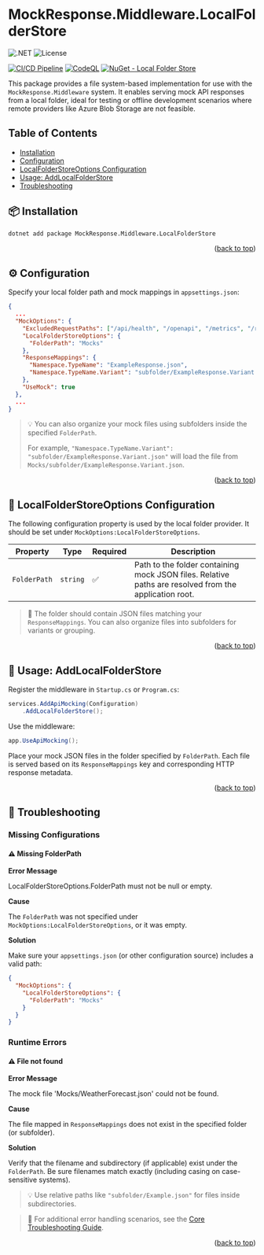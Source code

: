 <a id="readme-top"></a>
# MockResponse.Middleware.LocalFolderStore

![.NET](https://img.shields.io/badge/.NET-8.0-blue)
![License](https://img.shields.io/github/license/BrandonSchreck/mockresponse-middleware)

[![CI/CD Pipeline](https://github.com/BrandonSchreck/mockresponse-middleware/actions/workflows/main.yml/badge.svg)](https://github.com/BrandonSchreck/mockresponse-middleware/actions/workflows/main.yml)
[![CodeQL](https://github.com/BrandonSchreck/mockresponse-middleware/actions/workflows/github-code-scanning/codeql/badge.svg)](https://github.com/BrandonSchreck/mockresponse-middleware/actions/workflows/github-code-scanning/codeql)
[![NuGet - Local Folder Store](https://img.shields.io/nuget/v/MockResponse.Middleware.LocalFolderStore.svg)](https://www.nuget.org/packages/MockResponse.Middleware.LocalFolderStore/)

This package provides a file system-based implementation for use with the `MockResponse.Middleware` system. It enables serving mock API responses from a local folder, ideal for testing or offline development scenarios where remote providers like Azure Blob Storage are not feasible.


## Table of Contents
* [Installation](#-installation)
* [Configuration](#️-configuration)
* [LocalFolderStoreOptions Configuration](#-localfolderstoreoptions-configuration)
* [Usage: AddLocalFolderStore](#-usage-addlocalfolderstore)
* [Troubleshooting](#-troubleshooting)


## 📦 Installation

```bash
dotnet add package MockResponse.Middleware.LocalFolderStore
```

<p align="right">(<a href="#readme-top">back to top</a>)</p>


## ⚙️ Configuration

Specify your local folder path and mock mappings in `appsettings.json`:

```json
{
  ...
  "MockOptions": {
    "ExcludedRequestPaths": ["/api/health", "/openapi", "/metrics", "/redoc", "/swagger"],
    "LocalFolderStoreOptions": {
      "FolderPath": "Mocks"
    },
    "ResponseMappings": {
      "Namespace.TypeName": "ExampleResponse.json",
      "Namespace.TypeName.Variant": "subfolder/ExampleResponse.Variant.json"
    },
    "UseMock": true
  },
  ...
}
```
> 💡 You can also organize your mock files using subfolders inside the specified `FolderPath`.
>
> For example, `"Namespace.TypeName.Variant": "subfolder/ExampleResponse.Variant.json"` will load the file from `Mocks/subfolder/ExampleResponse.Variant.json`.

<p align="right">(<a href="#readme-top">back to top</a>)</p>


## 🔧 LocalFolderStoreOptions Configuration

The following configuration property is used by the local folder provider. It should be set under `MockOptions:LocalFolderStoreOptions`.

| Property     | Type     | Required | Description |
| ---- | ---- | ---- | ---- |
| `FolderPath` | `string` | ✅ | Path to the folder containing mock JSON files. Relative paths are resolved from the application root. |

> 📁 The folder should contain JSON files matching your `ResponseMappings`. You can also organize files into subfolders for variants or grouping.

<p align="right">(<a href="#readme-top">back to top</a>)</p>


## 🚀 Usage: AddLocalFolderStore

Register the middleware in `Startup.cs` or `Program.cs`:

```csharp
services.AddApiMocking(Configuration)
	.AddLocalFolderStore();
```

Use the middleware:

```csharp
app.UseApiMocking();
```

Place your mock JSON files in the folder specified by `FolderPath`. Each file is served based on its `ResponseMappings` key and corresponding HTTP response metadata.

<p align="right">(<a href="#readme-top">back to top</a>)</p>


## 🧪 Troubleshooting

### Missing Configurations

#### ⚠️ Missing FolderPath

**Error Message**

LocalFolderStoreOptions.FolderPath must not be null or empty.

**Cause**

The `FolderPath` was not specified under `MockOptions:LocalFolderStoreOptions`, or it was empty.

**Solution**

Make sure your `appsettings.json` (or other configuration source) includes a valid path:

```json
{
  "MockOptions": {
    "LocalFolderStoreOptions": {
      "FolderPath": "Mocks"
    }
  }
}
```


### Runtime Errors

#### ⚠️ File not found

**Error Message**

The mock file 'Mocks/WeatherForecast.json' could not be found.

**Cause**

The file mapped in `ResponseMappings` does not exist in the specified folder (or subfolder).

**Solution**

Verify that the filename and subdirectory (if applicable) exist under the `FolderPath`. Be sure filenames match exactly (including casing on case-sensitive systems).

> 💡 Use relative paths like `"subfolder/Example.json"` for files inside subdirectories.


> 📘 For additional error handling scenarios, see the [Core Troubleshooting Guide](../MockResponse.Middleware.Core/README.md#-troubleshooting).

<p align="right">(<a href="#readme-top">back to top</a>)</p>